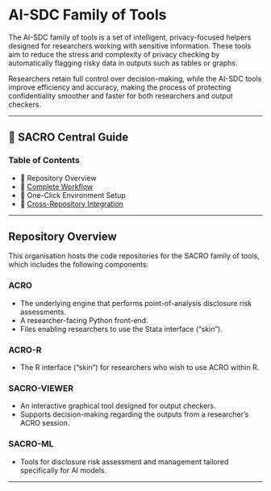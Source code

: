 # AI-SDC Family of Tools

The AI-SDC family of tools is a set of intelligent, privacy-focused helpers designed for researchers working with sensitive information. These tools aim to reduce the stress and complexity of privacy checking by automatically flagging risky data in outputs such as tables or graphs.  

Researchers retain full control over decision-making, while the AI-SDC tools improve efficiency and accuracy, making the process of protecting confidentiality smoother and faster for both researchers and output checkers.  

---

## 📖 SACRO Central Guide

### Table of Contents
- 🏁 Repository Overview
- 🔄 [Complete Workflow](https://github.com/AI-SDC/ACRO#get-complete-workflow)
- 🐳 One-Click Environment Setup
- 🔗 [Cross-Repository Integration](https://github.com/AI-SDC/ACRO#cross-repository-integration)


---

## Repository Overview

This organisation hosts the code repositories for the SACRO family of tools, which includes the following components:

### ACRO
- The underlying engine that performs point-of-analysis disclosure risk assessments.  
- A researcher-facing Python front-end.  
- Files enabling researchers to use the Stata interface (“skin”).  

### ACRO-R
- The R interface (“skin”) for researchers who wish to use ACRO within R.  

### SACRO-VIEWER
- An interactive graphical tool designed for output checkers.  
- Supports decision-making regarding the outputs from a researcher’s ACRO session.  

### SACRO-ML
- Tools for disclosure risk assessment and management tailored specifically for AI models.  

---
